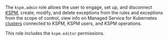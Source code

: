 The `kspm.admin` role allows the user to engage, set up, and disconnect [KSPM](../../security-deck/concepts/kspm.md), create, modify, and delete exceptions from the rules and exceptions from the scope of control, view info on Managed Service for Kubernetes [clusters](../../managed-kubernetes/concepts/index.md#kubernetes-cluster) connected to KSPM, KSPM users, and KSPM operations.

This role includes the `kspm.editor` permissions.